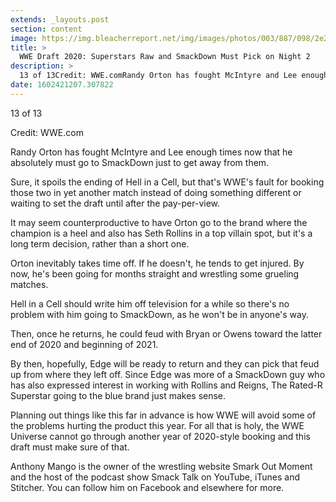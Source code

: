 ```yaml
--- 
extends: _layouts.post 
section: content 
image: https://img.bleacherreport.net/img/images/photos/003/887/098/2e2d9144e2e008a124a50a54e8372398_crop_exact.jpg?w=1200&h=1200&q=75 
title: > 
  WWE Draft 2020: Superstars Raw and SmackDown Must Pick on Night 2 
description: > 
  13 of 13Credit: WWE.comRandy Orton has fought McIntyre and Lee enough times now that he absolutely must go to SmackDown just to get away from them.Then, once he returns, he could feud with Bryan or Owens toward the latter end of 2020 and beginning of 2021.By then, hopefully, Edge will be ready to return and they can pick that feud up from where they left off.Planning out things like this far in advance is how WWE will avoid some of the problems hurting the product this year.For all that is holy, the WWE Universe cannot go through another year of 2020-style booking and this draft must make sure of that. 
date: 1602421207.307822 
--- 
```

13 of 13

Credit: WWE.com

Randy Orton has fought McIntyre and Lee enough times now that he absolutely must go to SmackDown just to get away from them.

Sure, it spoils the ending of Hell in a Cell, but that's WWE's fault for booking those two in yet another match instead of doing something different or waiting to set the draft until after the pay-per-view.

It may seem counterproductive to have Orton go to the brand where the champion is a heel and also has Seth Rollins in a top villain spot, but it's a long term decision, rather than a short one.

Orton inevitably takes time off. If he doesn't, he tends to get injured. By now, he's been going for months straight and wrestling some grueling matches.

Hell in a Cell should write him off television for a while so there's no problem with him going to SmackDown, as he won't be in anyone's way.

Then, once he returns, he could feud with Bryan or Owens toward the latter end of 2020 and beginning of 2021.

By then, hopefully, Edge will be ready to return and they can pick that feud up from where they left off. Since Edge was more of a SmackDown guy who has also expressed interest in working with Rollins and Reigns, The Rated-R Superstar going to the blue brand just makes sense.

Planning out things like this far in advance is how WWE will avoid some of the problems hurting the product this year. For all that is holy, the WWE Universe cannot go through another year of 2020-style booking and this draft must make sure of that.

Anthony Mango is the owner of the wrestling website Smark Out Moment and the host of the podcast show Smack Talk on YouTube, iTunes and Stitcher. You can follow him on Facebook and elsewhere for more.